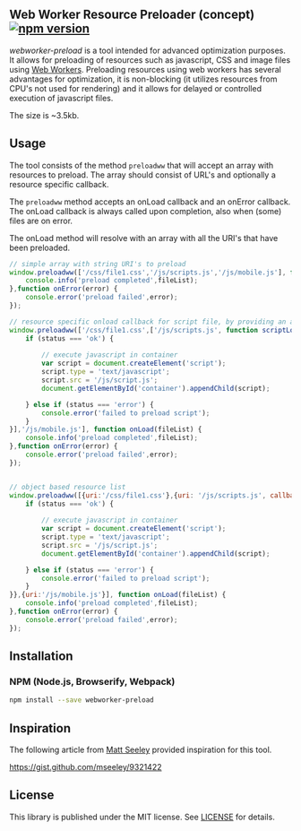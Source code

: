 ## Web Worker Resource Preloader (concept) [![npm version](https://badge.fury.io/js/webworker-preload.svg)](http://badge.fury.io/js/webworker-preload)

_webworker-preload_ is a tool intended for advanced optimization purposes. It allows for preloading of resources such as javascript, CSS and image files using [Web Workers](http://www.html5rocks.com/en/tutorials/workers/basics/). Preloading resources using web workers has several advantages for optimization, it is non-blocking (it utilizes resources from CPU's not used for rendering) and it allows for delayed or controlled execution of javascript files.

The size is ~3.5kb.

## Usage

The tool consists of the method `preloadww` that will accept an array with resources to preload. The array should consist of URL's and optionally a resource specific callback. 

The ``preloadww`` method accepts an onLoad callback and an onError callback. The onLoad callback is always called upon completion, also when (some) files are on error.

The onLoad method will resolve with an array with all the URI's that have been preloaded.

```javascript
// simple array with string URI's to preload
window.preloadww(['/css/file1.css','/js/scripts.js','/js/mobile.js'], function onLoad(fileList) {
	console.info('preload completed',fileList);
},function onError(error) {
	console.error('preload failed',error);
});

// resource specific onload callback for script file, by providing an array as resource with at index 0 the URI and at index 1 the callback function
window.preloadww(['/css/file1.css',['/js/scripts.js', function scriptLoaded(status) { 
	if (status === 'ok') { 
		
		// execute javascript in container
		var script = document.createElement('script');
		script.type = 'text/javascript';
		script.src = '/js/script.js';
		document.getElementById('container').appendChild(script);

	} else if (status === 'error') {
		console.error('failed to preload script');
	}
}],'/js/mobile.js'], function onLoad(fileList) {
	console.info('preload completed',fileList);
},function onError(error) {
	console.error('preload failed',error);
});


// object based resource list
window.preloadww([{uri:'/css/file1.css'},{uri: '/js/scripts.js', callback: function scriptLoaded(status) { 
	if (status === 'ok') { 
		
		// execute javascript in container
		var script = document.createElement('script');
		script.type = 'text/javascript';
		script.src = '/js/script.js';
		document.getElementById('container').appendChild(script);

	} else if (status === 'error') {
		console.error('failed to preload script');
	}
}},{uri:'/js/mobile.js'}], function onLoad(fileList) {
	console.info('preload completed',fileList);
},function onError(error) {
	console.error('preload failed',error);
});
```

## Installation

### NPM (Node.js, Browserify, Webpack)

```bash
npm install --save webworker-preload
```

## Inspiration

The following article from [Matt Seeley](https://github.com/mseeley) provided inspiration for this tool.

https://gist.github.com/mseeley/9321422

## License

This library is published under the MIT license. See [LICENSE](https://raw.githubusercontent.com/optimalisatie/webworker-preload/master/LICENSE) for details.
